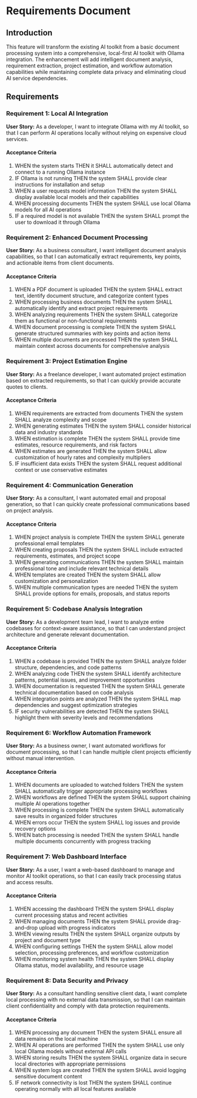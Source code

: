 # Requirements Document

## Introduction

This feature will transform the existing AI toolkit from a basic document processing system into a comprehensive, local-first AI toolkit with Ollama integration. The enhancement will add intelligent document analysis, requirement extraction, project estimation, and workflow automation capabilities while maintaining complete data privacy and eliminating cloud AI service dependencies.

## Requirements

### Requirement 1: Local AI Integration

**User Story:** As a developer, I want to integrate Ollama with my AI toolkit, so that I can perform AI operations locally without relying on expensive cloud services.

#### Acceptance Criteria

1. WHEN the system starts THEN it SHALL automatically detect and connect to a running Ollama instance
2. IF Ollama is not running THEN the system SHALL provide clear instructions for installation and setup
3. WHEN a user requests model information THEN the system SHALL display available local models and their capabilities
4. WHEN processing documents THEN the system SHALL use local Ollama models for all AI operations
5. IF a required model is not available THEN the system SHALL prompt the user to download it through Ollama

### Requirement 2: Enhanced Document Processing

**User Story:** As a business consultant, I want intelligent document analysis capabilities, so that I can automatically extract requirements, key points, and actionable items from client documents.

#### Acceptance Criteria

1. WHEN a PDF document is uploaded THEN the system SHALL extract text, identify document structure, and categorize content types
2. WHEN processing business documents THEN the system SHALL automatically identify and extract project requirements
3. WHEN analyzing requirements THEN the system SHALL categorize them as functional or non-functional requirements
4. WHEN document processing is complete THEN the system SHALL generate structured summaries with key points and action items
5. WHEN multiple documents are processed THEN the system SHALL maintain context across documents for comprehensive analysis

### Requirement 3: Project Estimation Engine

**User Story:** As a freelance developer, I want automated project estimation based on extracted requirements, so that I can quickly provide accurate quotes to clients.

#### Acceptance Criteria

1. WHEN requirements are extracted from documents THEN the system SHALL analyze complexity and scope
2. WHEN generating estimates THEN the system SHALL consider historical data and industry standards
3. WHEN estimation is complete THEN the system SHALL provide time estimates, resource requirements, and risk factors
4. WHEN estimates are generated THEN the system SHALL allow customization of hourly rates and complexity multipliers
5. IF insufficient data exists THEN the system SHALL request additional context or use conservative estimates

### Requirement 4: Communication Generation

**User Story:** As a consultant, I want automated email and proposal generation, so that I can quickly create professional communications based on project analysis.

#### Acceptance Criteria

1. WHEN project analysis is complete THEN the system SHALL generate professional email templates
2. WHEN creating proposals THEN the system SHALL include extracted requirements, estimates, and project scope
3. WHEN generating communications THEN the system SHALL maintain professional tone and include relevant technical details
4. WHEN templates are created THEN the system SHALL allow customization and personalization
5. WHEN multiple communication types are needed THEN the system SHALL provide options for emails, proposals, and status reports

### Requirement 5: Codebase Analysis Integration

**User Story:** As a development team lead, I want to analyze entire codebases for context-aware assistance, so that I can understand project architecture and generate relevant documentation.

#### Acceptance Criteria

1. WHEN a codebase is provided THEN the system SHALL analyze folder structure, dependencies, and code patterns
2. WHEN analyzing code THEN the system SHALL identify architecture patterns, potential issues, and improvement opportunities
3. WHEN documentation is requested THEN the system SHALL generate technical documentation based on code analysis
4. WHEN integration points are analyzed THEN the system SHALL map dependencies and suggest optimization strategies
5. IF security vulnerabilities are detected THEN the system SHALL highlight them with severity levels and recommendations

### Requirement 6: Workflow Automation Framework

**User Story:** As a business owner, I want automated workflows for document processing, so that I can handle multiple client projects efficiently without manual intervention.

#### Acceptance Criteria

1. WHEN documents are uploaded to watched folders THEN the system SHALL automatically trigger appropriate processing workflows
2. WHEN workflows are defined THEN the system SHALL support chaining multiple AI operations together
3. WHEN processing is complete THEN the system SHALL automatically save results in organized folder structures
4. WHEN errors occur THEN the system SHALL log issues and provide recovery options
5. WHEN batch processing is needed THEN the system SHALL handle multiple documents concurrently with progress tracking

### Requirement 7: Web Dashboard Interface

**User Story:** As a user, I want a web-based dashboard to manage and monitor AI toolkit operations, so that I can easily track processing status and access results.

#### Acceptance Criteria

1. WHEN accessing the dashboard THEN the system SHALL display current processing status and recent activities
2. WHEN managing documents THEN the system SHALL provide drag-and-drop upload with progress indicators
3. WHEN viewing results THEN the system SHALL organize outputs by project and document type
4. WHEN configuring settings THEN the system SHALL allow model selection, processing preferences, and workflow customization
5. WHEN monitoring system health THEN the system SHALL display Ollama status, model availability, and resource usage

### Requirement 8: Data Security and Privacy

**User Story:** As a consultant handling sensitive client data, I want complete local processing with no external data transmission, so that I can maintain client confidentiality and comply with data protection requirements.

#### Acceptance Criteria

1. WHEN processing any document THEN the system SHALL ensure all data remains on the local machine
2. WHEN AI operations are performed THEN the system SHALL use only local Ollama models without external API calls
3. WHEN storing results THEN the system SHALL organize data in secure local directories with appropriate permissions
4. WHEN system logs are created THEN the system SHALL avoid logging sensitive document content
5. IF network connectivity is lost THEN the system SHALL continue operating normally with all local features available
